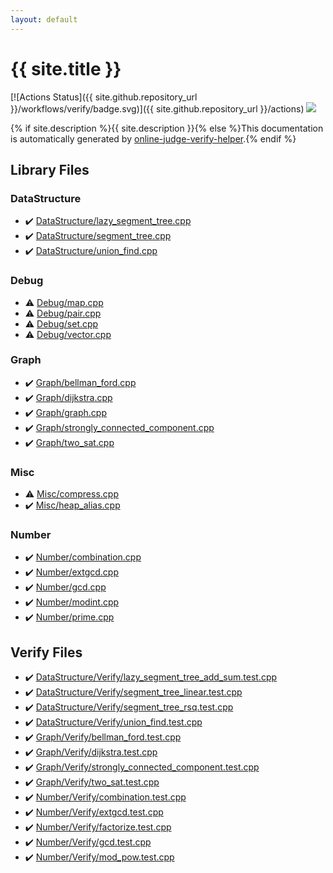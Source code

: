 ```yaml
---
layout: default
---
```


<!-- mathjax config similar to math.stackexchange -->
<script type="text/javascript" async
  src="https://cdnjs.cloudflare.com/ajax/libs/mathjax/2.7.5/MathJax.js?config=TeX-MML-AM_CHTML">
</script>
<script type="text/x-mathjax-config">
  MathJax.Hub.Config({
    TeX: { equationNumbers: { autoNumber: "AMS" }},
    tex2jax: {
      inlineMath: [ ['$','$'] ],
      processEscapes: true
    },
    "HTML-CSS": { matchFontHeight: false },
    displayAlign: "left",
    displayIndent: "2em"
  });
</script>

<script type="text/javascript" src="https://cdnjs.cloudflare.com/ajax/libs/jquery/3.4.1/jquery.min.js"></script>
<script src="https://cdn.jsdelivr.net/npm/jquery-balloon-js@1.1.2/jquery.balloon.min.js" integrity="sha256-ZEYs9VrgAeNuPvs15E39OsyOJaIkXEEt10fzxJ20+2I=" crossorigin="anonymous"></script>
<script type="text/javascript" src="assets/js/copy-button.js"></script>
<link rel="stylesheet" href="assets/css/copy-button.css" />


# {{ site.title }}

[![Actions Status]({{ site.github.repository_url }}/workflows/verify/badge.svg)]({{ site.github.repository_url }}/actions)
<a href="{{ site.github.repository_url }}"><img src="https://img.shields.io/github/last-commit/{{ site.github.owner_name }}/{{ site.github.repository_name }}" /></a>

{% if site.description %}{{ site.description }}{% else %}This documentation is automatically generated by <a href="https://github.com/kmyk/online-judge-verify-helper">online-judge-verify-helper</a>.{% endif %}

## Library Files

<div id="5e248f107086635fddcead5bf28943fc"></div>

### DataStructure

* :heavy_check_mark: <a href="library/DataStructure/lazy_segment_tree.cpp.html">DataStructure/lazy_segment_tree.cpp</a>
* :heavy_check_mark: <a href="library/DataStructure/segment_tree.cpp.html">DataStructure/segment_tree.cpp</a>
* :heavy_check_mark: <a href="library/DataStructure/union_find.cpp.html">DataStructure/union_find.cpp</a>


<div id="a603905470e2a5b8c13e96b579ef0dba"></div>

### Debug

* :warning: <a href="library/Debug/map.cpp.html">Debug/map.cpp</a>
* :warning: <a href="library/Debug/pair.cpp.html">Debug/pair.cpp</a>
* :warning: <a href="library/Debug/set.cpp.html">Debug/set.cpp</a>
* :warning: <a href="library/Debug/vector.cpp.html">Debug/vector.cpp</a>


<div id="4cdbd2bafa8193091ba09509cedf94fd"></div>

### Graph

* :heavy_check_mark: <a href="library/Graph/bellman_ford.cpp.html">Graph/bellman_ford.cpp</a>
* :heavy_check_mark: <a href="library/Graph/dijkstra.cpp.html">Graph/dijkstra.cpp</a>
* :heavy_check_mark: <a href="library/Graph/graph.cpp.html">Graph/graph.cpp</a>
* :heavy_check_mark: <a href="library/Graph/strongly_connected_component.cpp.html">Graph/strongly_connected_component.cpp</a>
* :heavy_check_mark: <a href="library/Graph/two_sat.cpp.html">Graph/two_sat.cpp</a>


<div id="74248c725e00bf9fe04df4e35b249a19"></div>

### Misc

* :warning: <a href="library/Misc/compress.cpp.html">Misc/compress.cpp</a>
* :heavy_check_mark: <a href="library/Misc/heap_alias.cpp.html">Misc/heap_alias.cpp</a>


<div id="b2ee912b91d69b435159c7c3f6df7f5f"></div>

### Number

* :heavy_check_mark: <a href="library/Number/combination.cpp.html">Number/combination.cpp</a>
* :heavy_check_mark: <a href="library/Number/extgcd.cpp.html">Number/extgcd.cpp</a>
* :heavy_check_mark: <a href="library/Number/gcd.cpp.html">Number/gcd.cpp</a>
* :heavy_check_mark: <a href="library/Number/modint.cpp.html">Number/modint.cpp</a>
* :heavy_check_mark: <a href="library/Number/prime.cpp.html">Number/prime.cpp</a>


## Verify Files

* :heavy_check_mark: <a href="verify/DataStructure/Verify/lazy_segment_tree_add_sum.test.cpp.html">DataStructure/Verify/lazy_segment_tree_add_sum.test.cpp</a>
* :heavy_check_mark: <a href="verify/DataStructure/Verify/segment_tree_linear.test.cpp.html">DataStructure/Verify/segment_tree_linear.test.cpp</a>
* :heavy_check_mark: <a href="verify/DataStructure/Verify/segment_tree_rsq.test.cpp.html">DataStructure/Verify/segment_tree_rsq.test.cpp</a>
* :heavy_check_mark: <a href="verify/DataStructure/Verify/union_find.test.cpp.html">DataStructure/Verify/union_find.test.cpp</a>
* :heavy_check_mark: <a href="verify/Graph/Verify/bellman_ford.test.cpp.html">Graph/Verify/bellman_ford.test.cpp</a>
* :heavy_check_mark: <a href="verify/Graph/Verify/dijkstra.test.cpp.html">Graph/Verify/dijkstra.test.cpp</a>
* :heavy_check_mark: <a href="verify/Graph/Verify/strongly_connected_component.test.cpp.html">Graph/Verify/strongly_connected_component.test.cpp</a>
* :heavy_check_mark: <a href="verify/Graph/Verify/two_sat.test.cpp.html">Graph/Verify/two_sat.test.cpp</a>
* :heavy_check_mark: <a href="verify/Number/Verify/combination.test.cpp.html">Number/Verify/combination.test.cpp</a>
* :heavy_check_mark: <a href="verify/Number/Verify/extgcd.test.cpp.html">Number/Verify/extgcd.test.cpp</a>
* :heavy_check_mark: <a href="verify/Number/Verify/factorize.test.cpp.html">Number/Verify/factorize.test.cpp</a>
* :heavy_check_mark: <a href="verify/Number/Verify/gcd.test.cpp.html">Number/Verify/gcd.test.cpp</a>
* :heavy_check_mark: <a href="verify/Number/Verify/mod_pow.test.cpp.html">Number/Verify/mod_pow.test.cpp</a>


